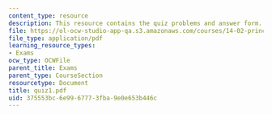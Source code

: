 ```yaml
---
content_type: resource
description: This resource contains the quiz problems and answer form.
file: https://ol-ocw-studio-app-qa.s3.amazonaws.com/courses/14-02-principles-of-macroeconomics-fall-2004/375553bc6e9967773fba9e0e653b446c_quiz1.pdf
file_type: application/pdf
learning_resource_types:
- Exams
ocw_type: OCWFile
parent_title: Exams
parent_type: CourseSection
resourcetype: Document
title: quiz1.pdf
uid: 375553bc-6e99-6777-3fba-9e0e653b446c
---
```

